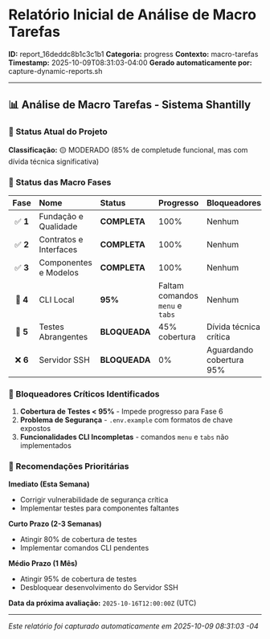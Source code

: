 # Relatório Inicial de Análise de Macro Tarefas

**ID:** report_16deddc8b1c3c1b1
**Categoria:** progress
**Contexto:** macro-tarefas
**Timestamp:** 2025-10-09T08:31:03-04:00
**Gerado automaticamente por:** capture-dynamic-reports.sh

---

## 📊 Análise de Macro Tarefas - Sistema Shantilly

### 🎯 Status Atual do Projeto
**Classificação:** 🟡 MODERADO (85% de completude funcional, mas com dívida técnica significativa)

### 🔄 Status das Macro Fases
| Fase | Nome | Status | Progresso | Bloqueadores |
|:----:|:-----|:-------|:----------|:-------------|
| ✅ **1** | Fundação e Qualidade | **COMPLETA** | 100% | Nenhum |
| ✅ **2** | Contratos e Interfaces | **COMPLETA** | 100% | Nenhum |
| ✅ **3** | Componentes e Modelos | **COMPLETA** | 100% | Nenhum |
| 🔄 **4** | CLI Local | **95%** | Faltam comandos `menu` e `tabs` | Nenhum |
| 🔴 **5** | Testes Abrangentes | **BLOQUEADA** | 45% cobertura | Dívida técnica crítica |
| ❌ **6** | Servidor SSH | **BLOQUEADA** | 0% | Aguardando cobertura 95% |

### 🛑 Bloqueadores Críticos Identificados
1. **Cobertura de Testes < 95%** - Impede progresso para Fase 6
2. **Problema de Segurança** - `.env.example` com formatos de chave expostos
3. **Funcionalidades CLI Incompletas** - comandos `menu` e `tabs` não implementados

### 🚀 Recomendações Prioritárias
**Imediato (Esta Semana)**
- Corrigir vulnerabilidade de segurança crítica
- Implementar testes para componentes faltantes

**Curto Prazo (2-3 Semanas)**
- Atingir 80% de cobertura de testes
- Implementar comandos CLI pendentes

**Médio Prazo (1 Mês)**
- Atingir 95% de cobertura de testes
- Desbloquear desenvolvimento do Servidor SSH

**Data da próxima avaliação:** `2025-10-16T12:00:00Z` (UTC)

---

*Este relatório foi capturado automaticamente em 2025-10-09 08:31:03 -04*

